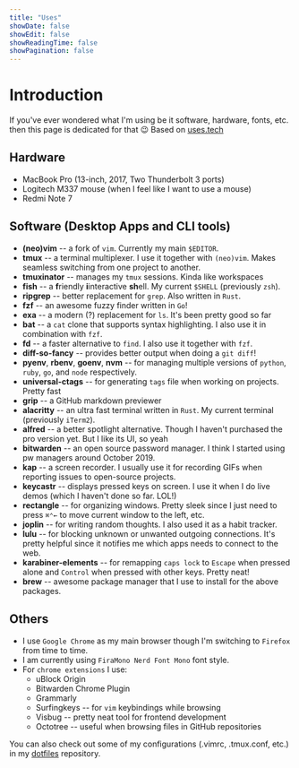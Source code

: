 ```yaml
---
title: "Uses"
showDate: false
showEdit: false
showReadingTime: false
showPagination: false
---
```


# Introduction

If you've ever wondered what I'm using be it software, hardware, fonts, etc. then
this page is dedicated for that 😉 Based on [uses.tech](https://uses.tech)

## Hardware

- MacBook Pro (13-inch, 2017, Two Thunderbolt 3 ports)
- Logitech M337 mouse (when I feel like I want to use a mouse)
- Redmi Note 7


## Software (Desktop Apps and CLI tools)

- **(neo)vim** -- a fork of `vim`. Currently my main `$EDITOR`.
- **tmux** -- a terminal multiplexer. I use it together with `(neo)vim`. Makes seamless switching from one project to another.
- **tmuxinator** -- manages my `tmux` sessions. Kinda like workspaces
- **fish** -- a **f**riendly **i**interactive **sh**ell. My current `$SHELL` (previously `zsh`).
- **ripgrep** -- better replacement for `grep`. Also written in `Rust`.
- **fzf** -- an awesome fuzzy finder written in `Go`!
- **exa** -- a modern (?) replacement for `ls`. It's been pretty good so far
- **bat** -- a `cat` clone that supports syntax highlighting. I also use it in combination with `fzf`.
- **fd** -- a faster alternative to `find`. I also use it together with `fzf`.
- **diff-so-fancy** -- provides better output when doing a `git diff`!
- **pyenv**, **rbenv**, **goenv**, **nvm** -- for managing multiple versions of `python`, `ruby`, `go`, and `node` respectively.
- **universal-ctags** -- for generating `tags` file when working on projects. Pretty fast
- **grip** -- a GitHub markdown previewer
- **alacritty** -- an ultra fast terminal written in `Rust`. My current terminal (previously `iTerm2`).
- **alfred** -- a better spotlight alternative. Though I haven't purchased the pro version yet. But I like its UI, so yeah
- **bitwarden** -- an open source password manager. I think I started using pw managers around October 2019.
- **kap** -- a screen recorder. I usually use it for recording GIFs when reporting issues to open-source projects.
- **keycastr** -- displays pressed keys on screen. I use it when I do live demos (which I haven't done so far. LOL!)
- **rectangle** -- for organizing windows. Pretty sleek since I just need to press `⌘⌃←` to move current window to the left, etc.
- **joplin** -- for writing random thoughts. I also used it as a habit tracker.
- **lulu** -- for blocking unknown or unwanted outgoing connections. It's pretty helpful since it notifies me which apps needs to connect to the web.
- **karabiner-elements** -- for remapping `caps lock` to `Escape` when pressed alone and `Control` when pressed with other keys. Pretty neat!
- **brew** -- awesome package manager that I use to install for the above packages.

## Others

- I use `Google Chrome` as my main browser though I'm switching to `Firefox` from time to time.
- I am currently using `FiraMono Nerd Font Mono` font style.
- For `chrome extensions` I use:
  - uBlock Origin
  - Bitwarden Chrome Plugin
  - Grammarly
  - Surfingkeys -- for `vim` keybindings while browsing
  - Visbug -- pretty neat tool for frontend development
  - Octotree -- useful when browsing files in GitHub repositories

You can also check out some of my configurations (.vimrc, .tmux.conf, etc.) in my
[dotfiles](https://github.com/yujinyuz/dotfiles) repository.


